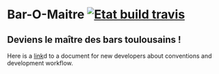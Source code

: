 # Bar-O-Maitre [![Etat build travis](https://travis-ci.org/Mathsoum/Bar-O-Maitre.png)](https://travis-ci.org/Mathsoum/Bar-O-Maitre)

Deviens le maître des bars toulousains !
----------------------------------------

Here is a [link](https://github.com/Mathsoum/Bar-O-Maitre/blob/master/welcome.m)d to a document for new developers about conventions and development workflow.
